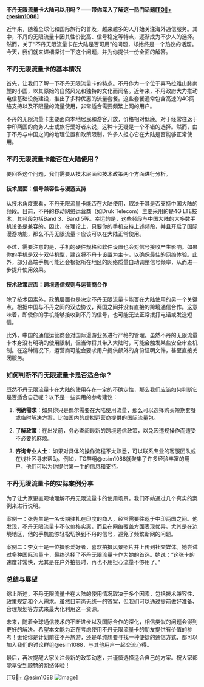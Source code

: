 **不丹无限流量卡大陆可以用吗？——带你深入了解这一热门话题[[TG💪+ @esim1088](https://t.me/s/esim1088)]**

近年来，随着全球化和国际旅行的普及，越来越多的人开始关注海外通信服务。其中，不丹的无限流量卡因其性价比高、信号稳定等特点，逐渐成为不少人的选择。然而，关于“不丹无限流量卡在大陆是否可用”的问题，却始终是一个热议的话题。今天，我们就来详细探讨一下这个问题，并为你提供一份全面的解答。

### 不丹无限流量卡的基本情况

首先，让我们了解一下不丹无限流量卡的特点。不丹作为一个位于喜马拉雅山脉南麓的小国，以其原始的自然风光和独特的文化而闻名。近年来，不丹政府大力推动电信基础设施建设，推出了多种优惠的流量套餐。这些套餐通常包含高速的4G网络支持以及不限量的流量使用，非常适合需要频繁上网的用户。

不丹的无限流量卡主要面向本地居民和游客开放，价格相对低廉。对于经常往返于中印两国的商务人士或旅行爱好者来说，这种卡无疑是一个不错的选择。然而，由于不丹与中国之间的地理位置和政策限制，许多人担心它在大陆是否能够正常使用。

### 不丹无限流量卡能否在大陆使用？

要回答这个问题，我们需要从技术层面和技术政策两个方面进行分析。

#### 技术层面：信号兼容性与漫游支持

从技术角度来看，不丹无限流量卡能否在大陆使用，取决于其是否支持中国大陆的频段。目前，不丹的移动网络运营商（如Druk Telecom）主要采用的是4G LTE技术，其频段包括Band 3、Band 5等。幸运的是，这些频段与中国大陆的大多数手机设备是兼容的。因此，在理论上，只要你的手机支持上述频段，并且开启了国际漫游功能，那么不丹无限流量卡应该可以在大陆正常使用。

不过，需要注意的是，手机的硬件规格和软件设置也会对信号接收产生影响。如果你的手机是双卡双待机型，建议将不丹卡设置为主卡，以确保最佳的网络体验。此外，部分高端手机可能还会根据所在地区的网络质量自动调整信号频率，从而进一步提升使用效果。

#### 技术政策层面：跨境通信规则与运营商合作

除了技术因素外，政策层面也是决定不丹无限流量卡能否在大陆使用的另一个关键点。根据中国与不丹之间的双边协议，两国之间并没有直接的跨境通信合作。这意味着，即使你的手机能够接收到不丹的信号，也可能无法正常拨打电话或发送短信。

此外，中国的通信运营商会对国际漫游业务进行严格的管理。虽然不丹的无限流量卡本身没有明确的使用限制，但当你将其带入大陆时，可能会触发某些安全审查机制。在这种情况下，运营商可能会要求用户提供额外的身份证明文件，甚至直接关闭服务。

### 如何判断不丹无限流量卡是否适合你？

既然不丹无限流量卡在大陆的使用存在一定的不确定性，那么我们应该如何判断它是否适合自己呢？以下是一些实用的参考建议：

1. **明确需求**：如果你只是偶尔需要在大陆使用流量，那么可以选择购买短期套餐或临时解决方案，比如国内的虚拟运营商提供的国际流量包。
   
2. **了解政策**：在出发前，务必查阅最新的跨境通信政策，以免因违规操作而遭受不必要的麻烦。

3. **咨询专业人士**：如果对具体的操作流程不太熟悉，可以联系专业的客服团队或在线社区寻求帮助。例如，TG群组@esim1088就聚集了许多经验丰富的用户，他们可以为你提供第一手的信息和支持。

### 不丹无限流量卡的实际案例分享

为了让大家更直观地理解不丹无限流量卡的使用场景，我们不妨通过几个真实的案例来进行说明。

案例一：张先生是一名长期驻扎在印度的商人，经常需要往返于中印两国之间。他发现，不丹无限流量卡不仅价格实惠，而且在网络覆盖方面表现优异。尤其是在边境地区，他的手机能够轻松切换到不丹的信号，避免了频繁断网的问题。

案例二：李女士是一位摄影爱好者，喜欢拍摄风景照片并上传到社交媒体。她尝试过多种国际流量卡，最终选择了不丹无限流量卡作为她的首选。她说：“这张卡的速度非常快，尤其是在户外拍摄时，再也不用担心流量不够用了。”

### 总结与展望

综上所述，不丹无限流量卡在大陆的使用情况取决于多个因素，包括技术兼容性、政策规定和个人需求。虽然目前尚无统一的答案，但我们可以通过提前做好准备、合理规划等方式来最大化利用这一资源。

未来，随着全球通信技术的不断进步以及国际合作的深化，相信类似的问题会得到更好的解决。希望本文能为正在考虑使用不丹无限流量卡的朋友提供有价值的参考！无论你是计划前往不丹旅游，还是单纯想要寻找一种便捷的通信方式，都可以加入我们的讨论群组@esim1088，与其他用户一起交流心得。

最后，再次提醒大家关注最新的政策动态，并谨慎选择适合自己的方案。祝大家都能享受到顺畅的网络体验！

[[TG💪+ @esim1088](https://t.me/s/esim1088) ![Image](https://i.postimg.cc/4NQfJmqS/Snipaste-2025-05-13-00-14-12.png)]
